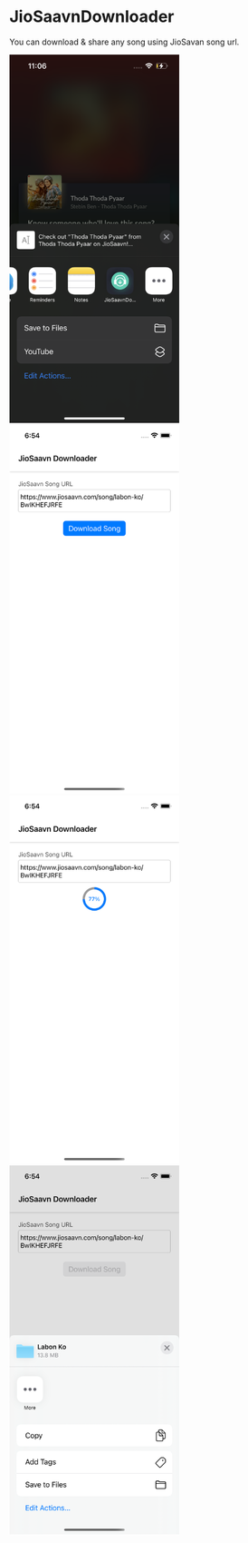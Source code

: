 # JioSaavnDownloader
You can download & share any song using JioSavan song url.


<img src="https://github.com/yashthaker7/JioSaavnDownloader/blob/master/Screenshots/Screenshot4.png" width="300">  <img src="https://github.com/yashthaker7/JioSaavnDownloader/blob/master/Screenshots/Screenshot1.png" width="300">  
<img src="https://github.com/yashthaker7/JioSaavnDownloader/blob/master/Screenshots/Screenshot2.png" width="300">  <img src="https://github.com/yashthaker7/JioSaavnDownloader/blob/master/Screenshots/Screenshot3.png" width="300">
